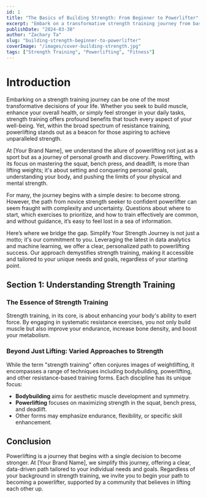 ```yaml
---
id: 1
title: "The Basics of Building Strength: From Beginner to Powerlifter"
excerpt: "Embark on a transformative strength training journey from basic workouts to the discipline of powerlifting, and discover the profound benefits of this fitness pursuit."
publishDate: "2024-03-30"
author: "Zachary Ta"
slug: "building-strength-beginner-to-powerlifter"
coverImage: "/images/cover-building-strength.jpg"
tags: ["Strength Training", "Powerlifting", "Fitness"]
---
```


# Introduction

Embarking on a strength training journey can be one of the most transformative decisions of your life. Whether you seek to build muscle, enhance your overall health, or simply feel stronger in your daily tasks, strength training offers profound benefits that touch every aspect of your well-being. Yet, within the broad spectrum of resistance training, powerlifting stands out as a beacon for those aspiring to achieve unparalleled strength.

At [Your Brand Name], we understand the allure of powerlifting not just as a sport but as a journey of personal growth and discovery. Powerlifting, with its focus on mastering the squat, bench press, and deadlift, is more than lifting weights; it's about setting and conquering personal goals, understanding your body, and pushing the limits of your physical and mental strength.

For many, the journey begins with a simple desire: to become strong. However, the path from novice strength seeker to confident powerlifter can seem fraught with complexity and uncertainty. Questions about where to start, which exercises to prioritize, and how to train effectively are common, and without guidance, it’s easy to feel lost in a sea of information.

Here’s where we bridge the gap. Simplify Your Strength Journey is not just a motto; it's our commitment to you. Leveraging the latest in data analytics and machine learning, we offer a clear, personalized path to powerlifting success. Our approach demystifies strength training, making it accessible and tailored to your unique needs and goals, regardless of your starting point.

## Section 1: Understanding Strength Training

### The Essence of Strength Training

Strength training, in its core, is about enhancing your body's ability to exert force. By engaging in systematic resistance exercises, you not only build muscle but also improve your endurance, increase bone density, and boost your metabolism.

### Beyond Just Lifting: Varied Approaches to Strength

While the term "strength training" often conjures images of weightlifting, it encompasses a range of techniques including bodybuilding, powerlifting, and other resistance-based training forms. Each discipline has its unique focus:

- **Bodybuilding** aims for aesthetic muscle development and symmetry.
- **Powerlifting** focuses on maximizing strength in the squat, bench press, and deadlift.
- Other forms may emphasize endurance, flexibility, or specific skill enhancement.

<!-- ... continue with the rest of your sections ... -->

## Conclusion

Powerlifting is a journey that begins with a single decision to become stronger. At [Your Brand Name], we simplify this journey, offering a clear, data-driven path tailored to your individual needs and goals. Regardless of your background in strength training, we invite you to begin your path to becoming a powerlifter, supported by a community that believes in lifting each other up.
